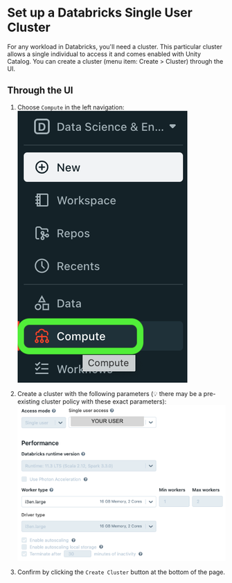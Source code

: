 # Set up a Databricks Single User Cluster

For any workload in Databricks, you'll need a cluster. This particular cluster allows a single individual to access it and comes enabled with Unity Catalog. You can create a cluster (menu item: Create > Cluster) through the UI.

## Through the UI

1. Choose `Compute` in the left navigation:
![databricks-create-cluster-menu-selection](./assets/databricks-create-cluster-menu-selection.png)

2. Create a cluster with the following parameters (:bulb: there may be a pre-existing cluster policy with these exact parameters):
![databricks-create-cluster.png](./assets/databricks-create-single-user-cluster.png)

4. Confirm by clicking the `Create Cluster` button at the bottom of the page.
